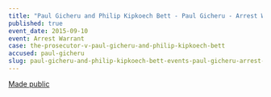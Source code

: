 ```yaml
---
title: "Paul Gicheru and Philip Kipkoech Bett - Paul Gicheru - Arrest Warrant"
published: true
event_date: 2015-09-10
event: Arrest Warrant
case: the-prosecutor-v-paul-gicheru-and-philip-kipkoech-bett
accused: paul-gicheru
slug: paul-gicheru-and-philip-kipkoech-bett-events-paul-gicheru-arrest-warrant
---
```


[Made public](https://www.icc-cpi.int/iccdocs/doc/doc2056890.pdf)

